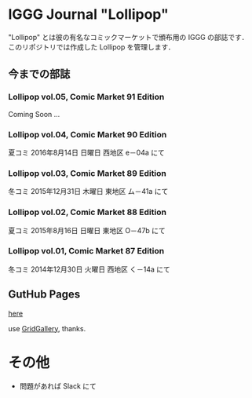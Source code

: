 # IGGG Journal "Lollipop"

"Lollipop" とは彼の有名なコミックマーケットで頒布用の IGGG の部誌です．
このリポジトリでは作成した Lollipop を管理します．

## 今までの部誌

### Lollipop vol.05, Comic Market 91 Edition

Coming Soon ...

### Lollipop vol.04, Comic Market 90 Edition

夏コミ 2016年8月14日 日曜日 西地区 e－04a にて

### Lollipop vol.03, Comic Market 89 Edition

冬コミ 2015年12月31日 木曜日 東地区 ム－41a にて

### Lollipop vol.02, Comic Market 88 Edition

夏コミ 2015年8月16日 日曜日 東地区 O－47b にて

### Lollipop vol.01, Comic Market 87 Edition

冬コミ 2014年12月30日 火曜日 西地区 く－14a にて

## GutHub Pages

[here](https://iggg.github.io/lollipop)

use [GridGallery](https://github.com/iamnii/GridGallery), thanks.

# その他
- 問題があれば Slack にて
